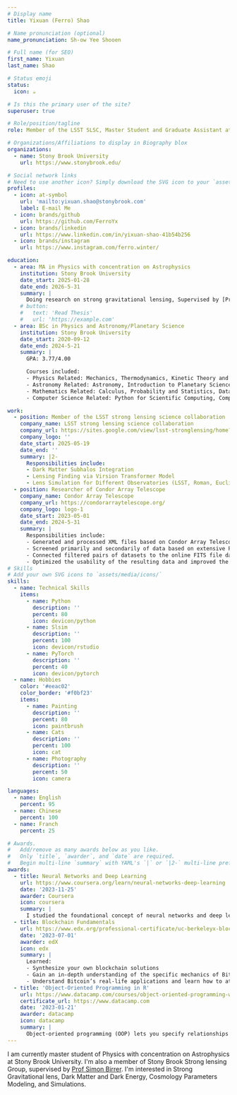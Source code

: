```yaml
---
# Display name
title: Yixuan (Ferro) Shao

# Name pronunciation (optional)
name_pronunciation: Sh-ow Yee Shooen

# Full name (for SEO)
first_name: Yixuan
last_name: Shao

# Status emoji
status:
  icon: ☕️

# Is this the primary user of the site?
superuser: true

# Role/position/tagline
role: Member of the LSST SLSC, Master Student and Graduate Assistant at SBU

# Organizations/Affiliations to display in Biography blox
organizations:
  - name: Stony Brook University
    url: https://www.stonybrook.edu/

# Social network links
# Need to use another icon? Simply download the SVG icon to your `assets/media/icons/` folder.
profiles:
  - icon: at-symbol
    url: 'mailto:yixuan.shao@stonybrook.com'
    label: E-mail Me
  - icon: brands/github
    url: https://github.com/FerroYx
  - icon: brands/linkedin
    url: https://www.linkedin.com/in/yixuan-shao-41b54b256
  - icon: brands/instagram
    url: https://www.instagram.com/ferro.winter/

education:
  - area: MA in Physics with concentration on Astrophysics
    institution: Stony Brook University
    date_start: 2025-01-28
    date_end: 2026-5-31
    summary: |
      Doing research on strong gravitational lensing, Supervised by [Prof Simon Birrer](https://sibirrer.github.io/).
    # button:
    #   text: 'Read Thesis'
    #   url: 'https://example.com'
  - area: BSc in Physics and Astronomy/Planetary Science
    institution: Stony Brook University
    date_start: 2020-09-12
    date_end: 2024-5-21
    summary: |
      GPA: 3.77/4.00

      Courses included:
      - Physics Related: Mechanics, Thermodynamics, Kinetic Theory and Statistical Mechanics, Quantum Physics, General Relativity, Waves and Optics, Electromagnetic Theory, Nuclear Physics
      - Astronomy Related: Astronomy, Introduction to Planetary Sciences, Cosmology, Galaxy, Observational Techniques in Astronomy
      - Mathematics Related: Calculus, Probability and Statistics, Data Analysis, Applied Complex Analysis
      - Computer Science Related: Python for Scientific Computing, Computation for Physics and Astronomy

work:
  - position: Member of the LSST strong lensing science collaboration
    company_name: LSST strong lensing science collaboration
    company_url: https://sites.google.com/view/lsst-stronglensing/home?authuser=0
    company_logo: ''
    date_start: 2025-05-19
    date_end: ''
    summary: |2-
      Responsibilities include:
      - Dark Matter Subhalos Integration
      - Lensing Finding via Virsion Transformer Model
      - Lens Simulation for Different Observatories (LSST, Roman, Euclid)
  - position: Researcher of Condor Array Telescope
    company_name: Condor Array Telescope
    company_url: https://condorarraytelescope.org/
    company_logo: logo-1
    date_start: 2023-05-01
    date_end: 2024-5-31
    summary: |
      Responsibilities include:
      - Generated and processed XML files based on Condor Array Telescope's existing observational data via Python.
      - Screened primarily and secondarily of data based on extensive Photometry.
      - Connected filtered pairs of datasets to the online FITS file database, visualized target stellar coordinates based on FITS files via Python to assist in processing error terms in observational data.
      - Optimized the usability of the resulting data and improved the database to facilitate more effective observations.
# Skills
# Add your own SVG icons to `assets/media/icons/`
skills:
  - name: Technical Skills
    items:
      - name: Python
        description: ''
        percent: 80
        icon: devicon/python
      - name: Slsim
        description: ''
        percent: 100
        icon: devicon/rstudio
      - name: PyTorch
        description: ''
        percent: 40
        icon: devicon/pytorch
  - name: Hobbies
    color: '#eeac02'
    color_border: '#f0bf23'
    items:
      - name: Painting
        description: ''
        percent: 80
        icon: paintbrush
      - name: Cats
        description: ''
        percent: 100
        icon: cat
      - name: Photography
        description: ''
        percent: 50
        icon: camera

languages:
  - name: English
    percent: 95
  - name: Chinese
    percent: 100
  - name: Franch
    percent: 25

# Awards.
#   Add/remove as many awards below as you like.
#   Only `title`, `awarder`, and `date` are required.
#   Begin multi-line `summary` with YAML's `|` or `|2-` multi-line prefix and indent 2 spaces below.
awards:
  - title: Neural Networks and Deep Learning
    url: https://www.coursera.org/learn/neural-networks-deep-learning
    date: '2023-11-25'
    awarder: Coursera
    icon: coursera
    summary: |
      I studied the foundational concept of neural networks and deep learning. By the end, I was familiar with the significant technological trends driving the rise of deep learning; build, train, and apply fully connected deep neural networks; implement efficient (vectorized) neural networks; identify key parameters in a neural network’s architecture; and apply deep learning to your own applications.
  - title: Blockchain Fundamentals
    url: https://www.edx.org/professional-certificate/uc-berkeleyx-blockchain-fundamentals
    date: '2023-07-01'
    awarder: edX
    icon: edx
    summary: |
      Learned:
      - Synthesize your own blockchain solutions
      - Gain an in-depth understanding of the specific mechanics of Bitcoin
      - Understand Bitcoin’s real-life applications and learn how to attack and destroy Bitcoin, Ethereum, smart contracts and Dapps, and alternatives to Bitcoin’s Proof-of-Work consensus algorithm
  - title: 'Object-Oriented Programming in R'
    url: https://www.datacamp.com/courses/object-oriented-programming-with-s3-and-r6-in-r
    certificate_url: https://www.datacamp.com
    date: '2023-01-21'
    awarder: datacamp
    icon: datacamp
    summary: |
      Object-oriented programming (OOP) lets you specify relationships between functions and the objects that they can act on, helping you manage complexity in your code. This is an intermediate level course, providing an introduction to OOP, using the S3 and R6 systems. S3 is a great day-to-day R programming tool that simplifies some of the functions that you write. R6 is especially useful for industry-specific analyses, working with web APIs, and building GUIs.
---
```


I am currently master student of Physics with concentration on Astrophysics at Stony Brook University. I'm also a member of Stony Brook Strong lensing Group, supervised by [Prof Simon Birrer](https://sibirrer.github.io/). I'm interested in Strong Gravitational lens, Dark Matter and Dark Energy, Cosmology Parameters Modeling, and Simulations.
